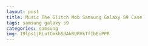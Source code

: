 ```yaml
---
layout: post
title: Music The Glitch Mob Samsung Galaxy S9 Case
tags: samsung galaxy s9
categories: samsung
img: 19lps1jRLutCmkhSdAkRURVkTfIbEiPPR
---
```

